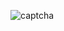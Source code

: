 ![captcha](https://github.com/theahmetgg/captcha-maker/assets/92268751/5de6d55f-11ea-4bc8-bd37-81aa271aaae9)

